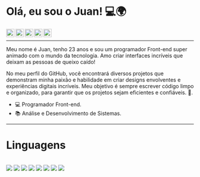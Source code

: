 # Olá, eu sou o Juan! 💻🌍

<a target="_blank" href="https://www.linkedin.com/in/juanpdev/">
  <img align="left" alt="LinkdeIN" width="22px" src="https://cdn.jsdelivr.net/npm/simple-icons@v3/icons/linkedin.svg" />
</a>
<a target="_blank" href="https://api.whatsapp.com/send?phone=5513991576887">
  <img align="left" alt="Whatsapp" width="22px" src="https://cdn.jsdelivr.net/npm/simple-icons@v3/icons/whatsapp.svg" />
</a>
<a target="_blank" href="https://www.instagram.com/pablodevsite">
  <img align="left" alt="Instagram" width="22px" src="https://cdn.jsdelivr.net/npm/simple-icons@v3/icons/instagram.svg" />
</a>
<a target="_blank" href="mailto:juan.correiaa@gmail.com">
  <img align="left" alt="Gmail" width="22px" src="https://cdn.jsdelivr.net/npm/simple-icons@v3/icons/gmail.svg" />
</a>
<a target="_blank" href="https://www.facebook.com/pablodevsite">
  <img align="left" alt="Facebook" width="22px" src="https://cdn.jsdelivr.net/npm/simple-icons@v3/icons/facebook.svg" />
</a>
<br />
<hr>
Meu nome é Juan, tenho 23 anos e sou um programador Front-end super animado com o mundo da tecnologia. Amo criar interfaces incríveis que deixam as pessoas de queixo caído!

No meu perfil do GitHub, você encontrará diversos projetos que demonstram minha paixão e habilidade em criar designs envolventes e experiências digitais incríveis. Meu objetivo é sempre escrever código limpo e organizado, para garantir que os projetos sejam eficientes e confiáveis. 💙.

- 💻 Programador Front-end.
- 📚 Análise e Desenvolvimento de Sistemas.

<hr>

# Linguagens 

<br />
<code><img  src="https://juandev.com.br/img-linguagens/js.png"></code>
<code><img  src="https://juandev.com.br/img-linguagens/php.png"></code>
<code><img  src="https://juandev.com.br/img-linguagens/html.png"></code>
<code><img  src="https://juandev.com.br/img-linguagens/css.png"></code>
<code><img  src="https://juandev.com.br/img-linguagens/bootstrap.png"></code>
<code><img  src="https://juandev.com.br/img-linguagens/photoshop.png"></code>
<code><img  src="https://juandev.com.br/img-linguagens/sql2.png"></code>
<code><img  src="https://juandev.com.br/img-linguagens/wordpress.png"></code>
